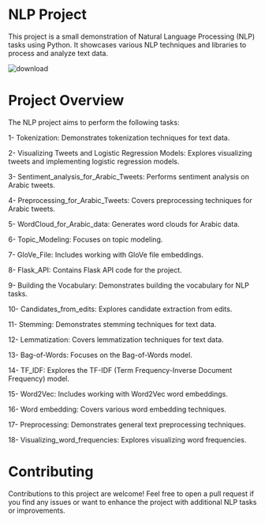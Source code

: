 # NLP Project
This project is a small demonstration of Natural Language Processing (NLP) tasks using Python. It showcases various NLP techniques and libraries to process and analyze text data.

<p align="center">
  
![download](https://github.com/NjoodJ/NLP-Task/assets/93571826/b7626cdf-0b90-4ac8-a10c-876c5418e135)

</p>

# Project Overview
The NLP project aims to perform the following tasks:

1- Tokenization: Demonstrates tokenization techniques for text data.

2- Visualizing Tweets and Logistic Regression Models: Explores visualizing tweets and implementing logistic regression models.

3- Sentiment_analysis_for_Arabic_Tweets: Performs sentiment analysis on Arabic tweets.

4- Preprocessing_for_Arabic_Tweets: Covers preprocessing techniques for Arabic tweets.

5- WordCloud_for_Arabic_data: Generates word clouds for Arabic data.

6- Topic_Modeling: Focuses on topic modeling.

7- GloVe_File: Includes working with GloVe file embeddings.

8- Flask_API: Contains Flask API code for the project.

9- Building the Vocabulary: Demonstrates building the vocabulary for NLP tasks.

10- Candidates_from_edits: Explores candidate extraction from edits.

11- Stemming: Demonstrates stemming techniques for text data.

12- Lemmatization: Covers lemmatization techniques for text data.

13- Bag-of-Words: Focuses on the Bag-of-Words model.

14- TF_IDF: Explores the TF-IDF (Term Frequency-Inverse Document Frequency) model.

15- Word2Vec: Includes working with Word2Vec word embeddings.

16- Word embedding: Covers various word embedding techniques.

17- Preprocessing: Demonstrates general text preprocessing techniques.

18- Visualizing_word_frequencies: Explores visualizing word frequencies.


# Contributing
Contributions to this project are welcome! Feel free to open a pull request if you find any issues or want to enhance the project with additional NLP tasks or improvements.
